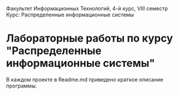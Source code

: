 Факультет Информационных Технологий,  4-й курс, VIII семестр  
Курс: Распределенные информационные системы
# Лабораторные работы по курсу "Распределенные информационные системы"
В каждом проекте в Readme.md приведено краткое описание программы.
